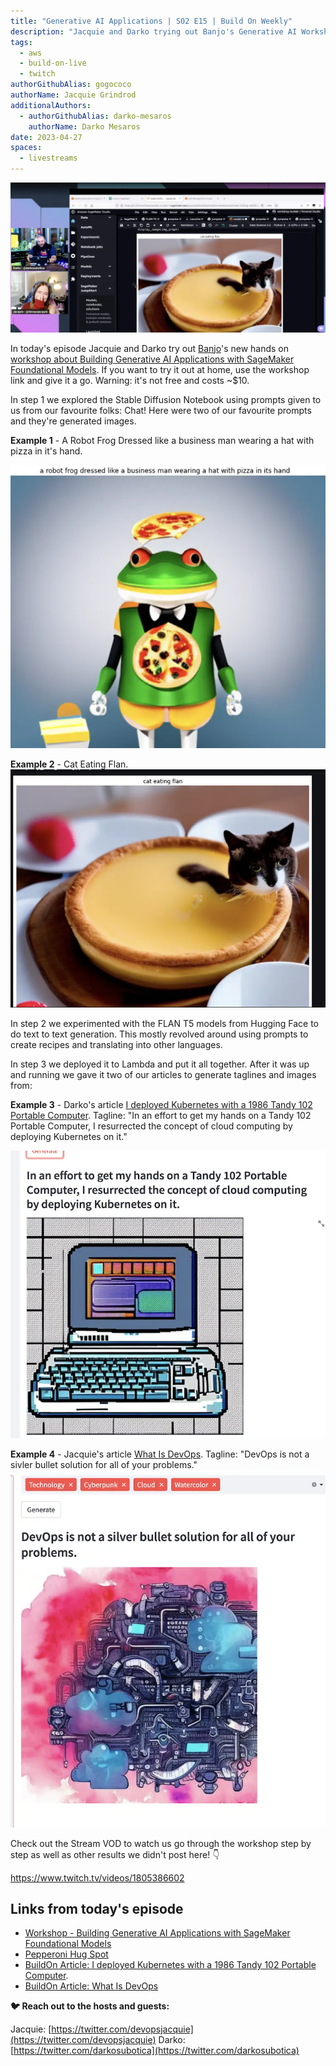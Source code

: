 ```yaml
---
title: "Generative AI Applications | S02 E15 | Build On Weekly"
description: "Jacquie and Darko trying out Banjo's Generative AI Workshop"
tags:
  - aws
  - build-on-live
  - twitch
authorGithubAlias: gogococo
authorName: Jacquie Grindrod
additionalAuthors: 
  - authorGithubAlias: darko-mesaros
    authorName: Darko Mesaros
date: 2023-04-27
spaces:
  - livestreams
---
```


![Jacquie & Darko Streaming](images/bows02e15.webp)

In today's episode Jacquie and Darko try out [Banjo](https://twitter.com/banjtheman)'s new hands on [workshop about Building Generative AI Applications with SageMaker Foundational Models](https://catalog.workshops.aws/building-gen-ai-apps-with-found-models/en-US). If you want to try it out at home, use the workshop link and give it a go. Warning: it's not free and costs ~$10.

In step 1 we explored the Stable Diffusion Notebook using prompts given to us from our favourite folks: Chat! Here were two of our favourite prompts and they're generated images.

**Example 1** - A Robot Frog Dressed like a business man wearing a hat with pizza in it's hand.

![Prompt #1: A Robot Frog Dressed like a business man wearing a hat with pizza in it's hand](images/00-robot-frog-with-pizza.webp)

**Example 2** - Cat Eating Flan.
![Prompt #2: cat eating flan](images/01-cat-eating-flan.webp)

In step 2 we experimented with the FLAN T5 models from Hugging Face to do text to text generation. This mostly revolved around using prompts to create recipes and translating into other languages.

In step 3 we deployed it to Lambda and put it all together. After it was up and running we gave it two of our articles to generate taglines and images from:

**Example 3** - Darko's article [I deployed Kubernetes with a 1986 Tandy 102 Portable Computer](https://www.buildon.aws/posts/i-deployed-kubernetes-with-a-1986-tandy-102-portable-computer). Tagline: "In an effort to get my hands on a Tandy 102 Portable Computer, I resurrected the concept of cloud computing by deploying Kubernetes on it."

![Prompt #3: Tandy Article Image](images/02-tandy.webp)

**Example 4** - Jacquie's article [What Is DevOps](https://www.buildon.aws/concepts/what-is-devops). Tagline: "DevOps is not a sivler bullet solution for all of your problems."
![Prompt #4: What Is DevOps?](images/04-what-is-devops.webp)

Check out the Stream VOD to watch us go through the workshop step by step as well as other results we didn't post here! 👇

https://www.twitch.tv/videos/1805386602

## Links from today's episode

- [Workshop - Building Generative AI Applications with SageMaker Foundational Models](https://catalog.workshops.aws/building-gen-ai-apps-with-found-models/en-US)
- [Pepperoni Hug Spot](https://www.youtube.com/watch?v=qSewd6Iaj6I)
- [BuildOn Article: I deployed Kubernetes with a 1986 Tandy 102 Portable Computer](https://www.buildon.aws/posts/i-deployed-kubernetes-with-a-1986-tandy-102-portable-computer).
- [BuildOn Article: What Is DevOps](https://www.buildon.aws/concepts/what-is-devops)

**🐦 Reach out to the hosts and guests:**

Jacquie: [https://twitter.com/devopsjacquie](https://twitter.com/devopsjacquie)
Darko: [https://twitter.com/darkosubotica](https://twitter.com/darkosubotica)
